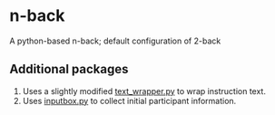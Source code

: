 # n-back
A python-based n-back; default configuration of 2-back

## Additional packages
1) Uses a slightly modified [text_wrapper.py](http://www.pygame.org/wiki/TextWrap) to wrap instruction text.
2) Uses [inputbox.py](https://github.com/simonguozirui/Pong-python-2.7/blob/master/Input%20Box.py) to collect initial participant information.
